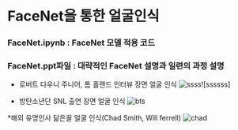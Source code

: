 # FaceNet을 통한 얼굴인식
### FaceNet.ipynb : FaceNet 모델 적용 코드
### FaceNet.ppt파일 : 대략적인 FaceNet 설명과 일련의 과정 설명

* 로버트 다우니 주니어, 톰 홀랜드 인터뷰 장면 얼굴 인식
![ssss](https://user-images.githubusercontent.com/84282676/173239835-53a04411-824c-4914-9928-81a898e21bdf.PNG)![ssssss]

* 방탄소년단 SNL 출연 장면 얼굴 인식
![bts](https://user-images.githubusercontent.com/84282676/178185162-3e7649bd-df23-4f4e-9423-c2f241176bd1.PNG)

*해외 유명인사 닮은꼴 얼굴 인식(Chad Smith, Will ferrell)
![chad](https://user-images.githubusercontent.com/84282676/178184990-9af34f5c-41bb-443e-beee-9891be4e298f.PNG)
